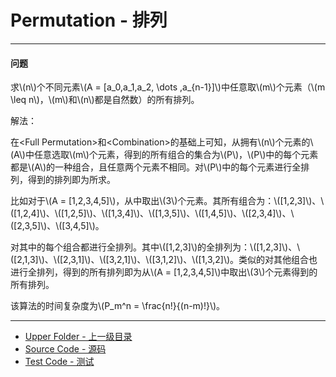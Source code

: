 <script type="text/javascript" src="https://cdnjs.cloudflare.com/ajax/libs/mathjax/2.7.1/MathJax.js?config=TeX-AMS-MML_HTMLorMML"></script>

# Permutation - 排列

--------

#### 问题

<p id="i">求\(n\)个不同元素\(A = [a_0,a_1,a_2, \dots ,a_{n-1}]\)中任意取\(m\)个元素（\(m \leq n\)，\(m\)和\(n\)都是自然数）的所有排列。 </p>
解法：
<p id="i">在&lt;Full Permutation&gt;和&lt;Combination&gt;的基础上可知，从拥有\(n\)个元素的\(A\)中任意选取\(m\)个元素，得到的所有组合的集合为\(P\)，\(P\)中的每个元素都是\(A\)的一种组合，且任意两个元素不相同。对\(P\)中的每个元素进行全排列，得到的排列即为所求。 </p>
<p id="i">比如对于\(A = [1,2,3,4,5]\)，从中取出\(3\)个元素。其所有组合为：\([1,2,3]\)、\([1,2,4]\)、\([1,2,5]\)、\([1,3,4]\)、\([1,3,5]\)、\([1,4,5]\)、\([2,3,4]\)、\([2,3,5]\)、\([3,4,5]\)。 </p>
<p id="i">对其中的每个组合都进行全排列。其中\([1,2,3]\)的全排列为：\([1,2,3]\)、\([2,1,3]\)、\([2,3,1]\)、\([3,2,1]\)、\([3,1,2]\)、\([1,3,2]\)。类似的对其他组合也进行全排列，得到的所有排列即为从\(A = [1,2,3,4,5]\)中取出\(3\)个元素得到的所有排列。 </p>
<p id="i">该算法的时间复杂度为\(P_m^n = \frac{n!}{(n-m)!}\)。 </p>
</div>

--------

* [Upper Folder - 上一级目录](../)
* [Source Code - 源码](https://github.com/zhaochenyou/Way-to-Algorithm/blob/master/src/CombinatorialMathematics/FullPermutation.hpp)
* [Test Code - 测试](https://github.com/zhaochenyou/Way-to-Algorithm/blob/master/src/CombinatorialMathematics/FullPermutation.cpp)
